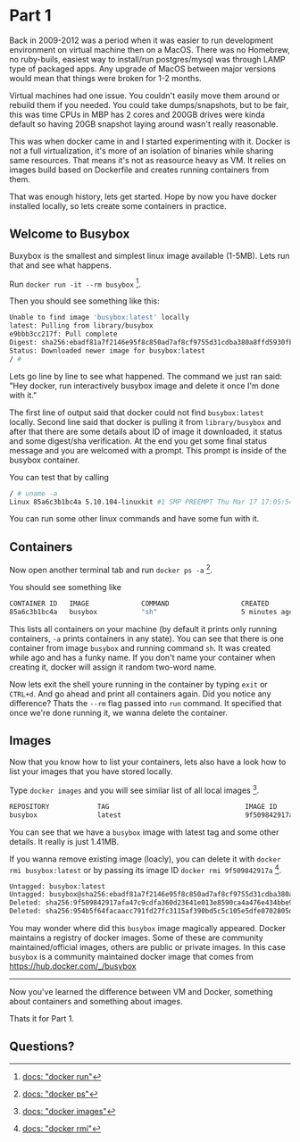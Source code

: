 # Part 1

Back in 2009-2012 was a period when it was easier to run development environment on virtual machine then on a MacOS. There was no Homebrew, no ruby-buils, easiest way to install/run postgres/mysql was through LAMP type of packaged apps. Any upgrade of MacOS between major versions would mean that things were broken for 1-2 months.

Virtual machines had one issue. You couldn't easily move them around or rebuild them if you needed. You could take dumps/snapshots, but to be fair, this was time CPUs in MBP has 2 cores and 200GB drives were kinda default so having 20GB snapshot laying around wasn't really reasonable.

This was when docker came in and I started experimenting with it. Docker is not a full virtualization, it's more of an isolation of binaries while sharing same resources. That means it's not as reasource heavy as VM. It relies on images build based on Dockerfile and creates running containers from them.

That was enough history, lets get started. Hope by now you have docker installed locally, so lets create some containers in practice.

## Welcome to Busybox
Buxybox is the smallest and simplest linux image available (1-5MB). Lets run that and see what happens.

Run `docker run -it --rm busybox` [^1].

Then you should see something like this:

```sh
Unable to find image 'busybox:latest' locally
latest: Pulling from library/busybox
e9bbb3cc217f: Pull complete
Digest: sha256:ebadf81a7f2146e95f8c850ad7af8cf9755d31cdba380a8ffd5930fba5996095
Status: Downloaded newer image for busybox:latest
/ #
```

Lets go line by line to see what happened. The command we just ran said: "Hey docker, run interactively busybox image and delete it once I'm done with it."

The first line of output said that docker could not find `busybox:latest` locally. Second line said that docker is pulling it from `library/busybox` and after that there are some details about ID of image it downloaded, it status and some digest/sha verification. At the end you get some final status message and you are welcomed with a prompt. This prompt is inside of the busybox container.

You can test that by calling

```sh
/ # uname -a
Linux 85a6c3b1bc4a 5.10.104-linuxkit #1 SMP PREEMPT Thu Mar 17 17:05:54 UTC 2022 aarch64 GNU/Linux
```

You can run some other linux commands and have some fun with it.

## Containers
Now open another terminal tab and run `docker ps -a` [^2].

You should see something like

```sh
CONTAINER ID   IMAGE             COMMAND                  CREATED         STATUS         PORTS      NAMES
85a6c3b1bc4a   busybox           "sh"                     5 minutes ago   Up 5 minutes              vibrant_maxwell
```

This lists all containers on your machine (by default it prints only running containers, `-a` prints containers in any state). You can see that there is one container from image `busybox` and running command `sh`. It was created while ago and has a funky name. If you don't name your container when creating it, docker will assign it random two-word name.

Now lets exit the shell youre running in the container by typing `exit` or `CTRL+d`. And go ahead and print all containers again. Did you notice any difference? Thats the `--rm` flag passed into `run` command. It specified that once we're done running it, we wanna delete the container.

## Images
Now that you know how to list your containers, lets also have a look how to list your images that you have stored locally.

Type `docker images` and you will see similar list of all local images [^3].

```sh
REPOSITORY            TAG                                  IMAGE ID       CREATED        SIZE
busybox               latest                               9f509842917a   5 days ago     1.41MB
```

You can see that we have a `busybox` image with latest tag and some other details. It really is just 1.41MB.

If you wanna remove existing image (loacly), you can delete it  with `docker rmi busybox:latest` or by passing its image ID `docker rmi 9f509842917a` [^4].

```sh
Untagged: busybox:latest
Untagged: busybox@sha256:ebadf81a7f2146e95f8c850ad7af8cf9755d31cdba380a8ffd5930fba5996095
Deleted: sha256:9f509842917afa47c9cdfa360d23641e013e8590ca4a476e434bbe9c4fda41be
Deleted: sha256:954b5f64facaacc791fd27fc3115af390bd5c5c105e5dfe0702805d95a126e5d
```

You may wonder where did this `busybox` image magically  appeared. Docker maintains a registry of docker images. Some of these are community maintained/official images, others are public or private images. In this case `busybox` is a community maintained docker image that comes from https://hub.docker.com/_/busybox

---
Now you've learned the difference between VM and Docker, something about containers and something about images.

Thats it for Part 1.

## Questions?


[^1]: [docs: "docker run"](https://docs.docker.com/engine/reference/commandline/run/)
[^2]: [docs: "docker ps"](https://docs.docker.com/engine/reference/commandline/ps/)
[^3]: [docs: "docker images"](https://docs.docker.com/engine/reference/commandline/images/)
[^4]: [docs: "docker rmi"](https://docs.docker.com/engine/reference/commandline/rmi/)
